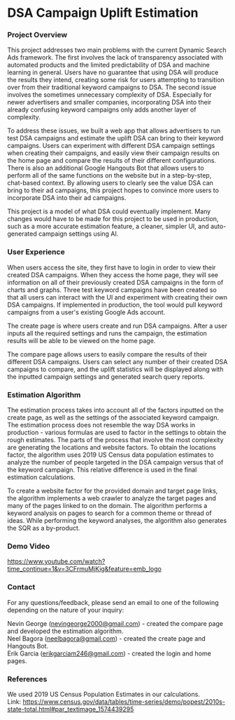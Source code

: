 # DSA Campaign Uplift Estimation

### Project Overview
This project addresses two main problems with the current Dynamic Search Ads framework. The first involves the lack of transparency associated with automated products and the limited predictability of DSA and machine learning in general. Users have no guarantee that using DSA will produce the results they intend, creating some risk for users attempting to transition over from their traditional keyword campaigns to DSA. The second issue involves the sometimes unnecessary complexity of DSA. Especially for newer advertisers and smaller companies, incorporating DSA into their already confusing keyword campaigns only adds another layer of complexity.

To address these issues, we built a web app that allows advertisers to run test DSA campaigns and estimate the uplift DSA can bring to their keyword campaigns. Users can experiment with different DSA campaign settings when creating their campaigns, and easily view their campaign results on the home page and compare the results of their different configurations. There is also an additional Google Hangouts Bot that allows users to perform all of the same functions on the website but in a step-by-step, chat-based context. By allowing users to clearly see the value DSA can bring to their ad campaigns, this project hopes to convince more users to incorporate DSA into their ad campaigns.

This project is a model of what DSA could eventually implement. Many changes would have to be made for this project to be used in production, such as a more accurate estimation feature, a cleaner, simpler UI, and auto-generated campaign settings using AI.

### User Experience
When users access the site, they first have to login in order to view their created DSA campaigns. When they access the home page, they will see information on all of their previously created DSA campaigns in the form of charts and graphs. Three test keyword campaigns have been created so that all users can interact with the UI and experiment with creating their own DSA campaigns. If implemented in production, the tool would pull keyword campaigns from a user's existing Google Ads account.

The create page is where users create and run DSA campaigns. After a user inputs all the required settings and runs the campaign, the estimation results will be able to be viewed on the home page.

The compare page allows users to easily compare the results of their different DSA campaigns. Users can select any number of their created DSA campaigns to compare, and the uplift statistics will be displayed along with the inputted campaign settings and generated search query reports.

### Estimation Algorithm
The estimation process takes into account all of the factors inputted on the create page, as well as the settings of the associated keyword campaign. The estimation process does not resemble the way DSA works in production - various formulas are used to factor in the settings to obtain the rough estimates. The parts of the process that involve the most complexity are generating the locations and website factors. To obtain the locations factor, the algorithm uses 2019 US Census data population estimates to analyze the number of people targeted in the DSA campaign versus that of the keyword campaign. This relative difference is used in the final estimation calculations.

To create a website factor for the provided domain and target page links, the algorithm implements a web crawler to analyze the target pages and many of the pages linked to on the domain. The algorithm performs a keyword analysis on pages to search for a common theme or thread of ideas. While performing the keyword analyses, the algorithm also generates the SQR as a by-product.

### Demo Video
https://www.youtube.com/watch?time_continue=1&v=3CFrmuMjKig&feature=emb_logo

### Contact
For any questions/feedback, please send an email to one of the following depending on the nature of your inquiry:

Nevin George (nevingeorge2000@gmail.com) - created the compare page and developed the estimation algorithm.\
Neel Bagora (neelbagora@gmail.com) - created the create page and Hangouts Bot.\
Erik Garcia (erikgarciam246@gmail.com) - created the login and home pages.

### References
We used 2019 US Census Population Estimates in our calculations.\
Link: https://www.census.gov/data/tables/time-series/demo/popest/2010s-state-total.html#par_textimage_1574439295

